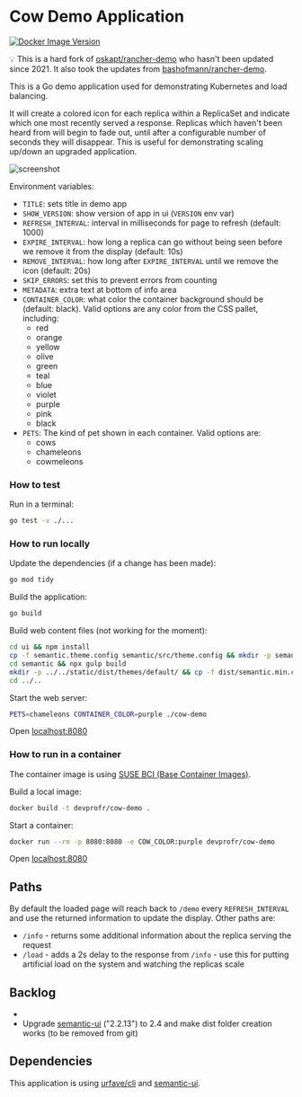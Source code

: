 # Cow Demo Application

[![Docker Image Version](https://img.shields.io/docker/v/devprofr/cow-demo?label=Docker)](https://hub.docker.com/r/devprofr/cow-demo)

💡 This is a hard fork of [oskapt/rancher-demo](https://github.com/oskapt/rancher-demo) who hasn't been updated since 2021.
It also took the updates from [bashofmann/rancher-demo](https://github.com/bashofmann/rancher-demo).

This is a Go demo application used for demonstrating Kubernetes and load balancing.

It will create a colored icon for each replica within a ReplicaSet and indicate which one most recently served a response.
Replicas which haven't been heard from will begin to fade out, until after a configurable number of seconds they will disappear.
This is useful for demonstrating scaling up/down an upgraded application.

![screenshot](screenshot.png)

Environment variables:

- `TITLE`: sets title in demo app
- `SHOW_VERSION`: show version of app in ui (`VERSION` env var)
- `REFRESH_INTERVAL`: interval in milliseconds for page to refresh (default: 1000)
- `EXPIRE_INTERVAL`: how long a replica can go without being seen before we remove it from the display (default: 10s)
- `REMOVE_INTERVAL`: how long after `EXPIRE_INTERVAL` until we remove the icon (default: 20s)
- `SKIP_ERRORS`: set this to prevent errors from counting
- `METADATA`: extra text at bottom of info area
- `CONTAINER_COLOR`: what color the container background should be (default: black). Valid options are any color from the CSS pallet, including:
  - red
  - orange
  - yellow
  - olive
  - green
  - teal
  - blue
  - violet
  - purple
  - pink
  - black
- `PETS`: The kind of pet shown in each container. Valid options are:
  - cows
  - chameleons
  - cowmeleons

### How to test

Run in a terminal:

```bash
go test -v ./...
```

### How to run locally

Update the dependencies (if a change has been made):

```bash
go mod tidy
```

Build the application:

```bash
go build
```

Build web content files (not working for the moment):

```bash
cd ui && npm install
cp -f semantic.theme.config semantic/src/theme.config && mkdir -p semantic/src/themes/app && cp -rf semantic.theme/* semantic/src/themes/app
cd semantic && npx gulp build
mkdir -p ../../static/dist/themes/default/ && cp -f dist/semantic.min.css ../../static/dist/semantic.min.css && cp -f dist/semantic.min.js ../../static/dist/semantic.min.js && cp -r dist/themes/default/assets ../../static/dist/themes/default/
cd ../..
```

Start the web server:

````bash
PETS=chameleons CONTAINER_COLOR=purple ./cow-demo
````

Open [localhost:8080](http://localhost:8080)

### How to run in a container

The container image is using [SUSE BCI (Base Container Images)](https://registry.suse.com/).

Build a local image:

```bash
docker build -t devprofr/cow-demo .
```

Start a container:

```bash
docker run --rm -p 8080:8080 -e COW_COLOR:purple devprofr/cow-demo
```

Open [localhost:8080](http://localhost:8080)

## Paths

By default the loaded page will reach back to `/demo` every `REFRESH_INTERVAL` and use the returned information to update the display. Other paths are:

- `/info` - returns some additional information about the replica serving the request
- `/load` - adds a 2s delay to the response from `/info` - use this for putting artificial load on the system and watching the replicas scale

## Backlog
*
* Upgrade [semantic-ui](https://semantic-ui.com/) ("2.2.13") to 2.4 and make dist folder creation works (to be removed from git)

## Dependencies

This application is using [urfave/cli](https://cli.urfave.org/) and [semantic-ui](https://semantic-ui.com/).
